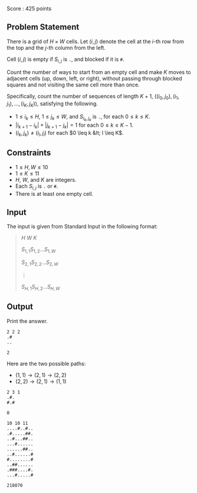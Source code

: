 Score : $425$ points

## Problem Statement

There is a grid of $H \times W$ cells. Let $(i, j)$ denote the cell at the $i$-th row from the top and the $j$-th column from the left.

Cell $(i, j)$ is empty if $S_{i,j}$ is `.`, and blocked if it is `#`.

Count the number of ways to start from an empty cell and make $K$ moves to adjacent cells (up, down, left, or right), without passing through blocked squares and not visiting the same cell more than once.

Specifically, count the number of sequences of length $K+1$, $((i_0, j_0), (i_1, j_1), \dots, (i_K, j_K))$, satisfying the following.

- $1 \leq i_k \leq H$, $1 \leq j_k \leq W$, and $S_{i_k, j_k}$ is `.`, for each $0 \leq k \leq K$.
- $|i_{k+1} - i_k| + |j_{k+1} - j_k| = 1$ for each $0 \leq k \leq K-1$.
- $(i_k, j_k) \neq (i_l, j_l)$ for each $0 \leq k &lt; l \leq K$.

## Constraints

- $1 \leq H, W \leq 10$
- $1 \leq K \leq 11$
- $H$, $W$, and $K$ are integers.
- Each $S_{i,j}$ is `.` or `#`.
- There is at least one empty cell.

## Input

The input is given from Standard Input in the following format:

> $H$ $W$ $K$
> 
> $S_{1,1}S_{1,2}\dots S_{1,W}$
> 
> $S_{2,1}S_{2,2}\dots S_{2,W}$
> 
> $\vdots$
> 
> $S_{H,1}S_{H,2}\dots S_{H,W}$

## Output

Print the answer.

```input1
2 2 2
.#
..
```

```output1
2
```

Here are the two possible paths:

- $(1,1) \rightarrow (2,1) \rightarrow (2,2)$
- $(2,2) \rightarrow (2,1) \rightarrow (1,1)$

```input2
2 3 1
.#.
#.#
```

```output2
0
```

```input3
10 10 11
....#..#..
.#.....##.
..#...##..
...#......
......##..
..#......#
#........#
..##......
.###....#.
...#.....#
```

```output3
218070
```